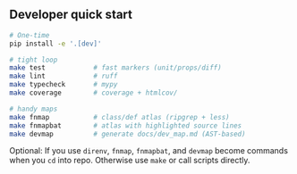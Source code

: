 ## Developer quick start

```bash
# One-time
pip install -e '.[dev]'

# tight loop
make test            # fast markers (unit/props/diff)
make lint            # ruff
make typecheck       # mypy
make coverage        # coverage + htmlcov/

# handy maps
make fnmap           # class/def atlas (ripgrep + less)
make fnmapbat        # atlas with highlighted source lines
make devmap          # generate docs/dev_map.md (AST-based)
```

Optional: If you use `direnv`, `fnmap`, `fnmapbat`, and `devmap` become commands when you `cd` into repo.
Otherwise use `make` or call scripts directly.
